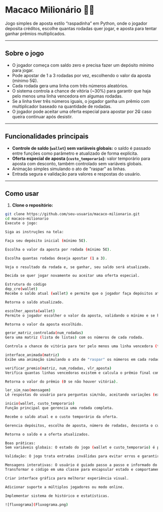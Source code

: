 # Macaco Milionário 🎰🐵

Jogo simples de aposta estilo “raspadinha” em Python, onde o jogador deposita créditos, escolhe quantas rodadas quer jogar, e aposta para tentar ganhar prêmios multiplicados.

---

## Sobre o jogo

- O jogador começa com saldo zero e precisa fazer um depósito mínimo para jogar.
- Pode apostar de 1 a 3 rodadas por vez, escolhendo o valor da aposta (mínimo 5₢).
- Cada rodada gera uma linha com três números aleatórios.
- O sistema controla a chance de vitória (~30%) para garantir que haja pelo menos uma linha vencedora em algumas rodadas.
- Se a linha tiver três números iguais, o jogador ganha um prêmio com multiplicador baseado na quantidade de rodadas.
- O jogador pode aceitar uma oferta especial para apostar por 2₢ caso queira continuar após desistir.

---

## Funcionalidades principais

- **Controle de saldo (`wallet`) sem variáveis globais:** o saldo é passado entre funções como parâmetro e atualizado de forma explícita.
- **Oferta especial de aposta (`custo_temporario`):** valor temporário para aposta com desconto, também controlado sem variáveis globais.
- Animação simples simulando o ato de "raspar" as linhas.
- Entrada segura e validação para valores e respostas do usuário.

---

## Como usar

1. **Clone o repositório:**

```bash
git clone https://github.com/seu-usuario/macaco-milionario.git
cd macaco-milionario
Execute o jogo:

Siga as instruções na tela:

Faça seu depósito inicial (mínimo 5₢).

Escolha o valor da aposta por rodada (mínimo 5₢).

Escolha quantas rodadas deseja apostar (1 a 3).

Veja o resultado da rodada e, se ganhar, seu saldo será atualizado.

Decida se quer jogar novamente ou aceitar uma oferta especial.

Estrutura do código
dep_cre(wallet)
Recebe o saldo atual (wallet) e permite que o jogador faça depósitos até ter pelo menos 5₢.

Retorna o saldo atualizado.

escolher_aposta(wallet)
Permite o jogador escolher o valor da aposta, validando o mínimo e se há saldo suficiente.

Retorna o valor da aposta escolhido.

gerar_matriz_controlada(num_rodadas)
Gera uma matriz (lista de listas) com os números de cada rodada.

Controla a chance de vitória para ter pelo menos uma linha vencedora (três números iguais) em cerca de 30% das vezes.

interface_animada(matriz)
Exibe uma animação simulando o ato de "raspar" os números em cada rodada.

verificar_premio(matriz, num_rodadas, vlr_aposta)
Verifica quantas linhas vencedoras existem e calcula o prêmio final com base no multiplicador.

Retorna o valor do prêmio (0 se não houver vitória).

ler_sim_nao(mensagem)
Lê respostas do usuário para perguntas sim/não, aceitando variações (ex: "s", "sim", "n", "não").

inicio(wallet, custo_temporario)
Função principal que gerencia uma rodada completa.

Recebe o saldo atual e o custo temporário da oferta.

Gerencia depósitos, escolha de aposta, número de rodadas, desconta o custo, gera resultados, calcula prêmio e atualiza saldo.

Retorna o saldo e a oferta atualizados.

Boas práticas:
Sem variáveis globais: O estado do jogo (wallet e custo_temporario) é passado explicitamente entre funções, melhorando modularidade e facilitando testes.

Validação: O jogo trata entradas inválidas para evitar erros e garantir boa experiência do usuário.

Mensagens interativas: O usuário é guiado passo a passo e informado do saldo, apostas, resultados e opções.
Transformar o código em uma classe para encapsular estado e comportamentos.

Criar interface gráfica para melhorar experiência visual.

Adicionar suporte a múltiplos jogadores ou modo online.

Implementar sistema de histórico e estatísticas.

![fluxograma](Fluxograma.png)

